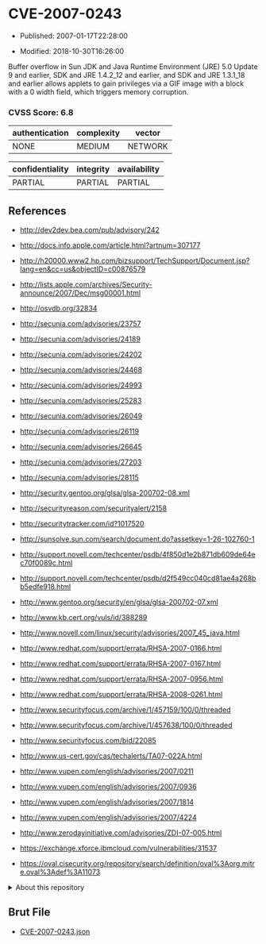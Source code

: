 # CVE-2007-0243

- Published: 2007-01-17T22:28:00

- Modified: 2018-10-30T16:26:00

Buffer overflow in Sun JDK and Java Runtime Environment (JRE) 5.0 Update 9 and earlier, SDK and JRE 1.4.2_12 and earlier, and SDK and JRE 1.3.1_18 and earlier allows applets to gain privileges via a GIF image with a block with a 0 width field, which triggers memory corruption.

### CVSS Score: **6.8**

| authentication | complexity | vector |
| --- | --- | --- |
| NONE | MEDIUM | NETWORK |

| confidentiality | integrity | availability |
| --- | --- | --- |
| PARTIAL | PARTIAL | PARTIAL |

## References

* http://dev2dev.bea.com/pub/advisory/242

* http://docs.info.apple.com/article.html?artnum=307177

* http://h20000.www2.hp.com/bizsupport/TechSupport/Document.jsp?lang=en&cc=us&objectID=c00876579

* http://lists.apple.com/archives/Security-announce/2007/Dec/msg00001.html

* http://osvdb.org/32834

* http://secunia.com/advisories/23757

* http://secunia.com/advisories/24189

* http://secunia.com/advisories/24202

* http://secunia.com/advisories/24468

* http://secunia.com/advisories/24993

* http://secunia.com/advisories/25283

* http://secunia.com/advisories/26049

* http://secunia.com/advisories/26119

* http://secunia.com/advisories/26645

* http://secunia.com/advisories/27203

* http://secunia.com/advisories/28115

* http://security.gentoo.org/glsa/glsa-200702-08.xml

* http://securityreason.com/securityalert/2158

* http://securitytracker.com/id?1017520

* http://sunsolve.sun.com/search/document.do?assetkey=1-26-102760-1

* http://support.novell.com/techcenter/psdb/4f850d1e2b871db609de64ec70f0089c.html

* http://support.novell.com/techcenter/psdb/d2f549cc040cd81ae4a268bb5edfe918.html

* http://www.gentoo.org/security/en/glsa/glsa-200702-07.xml

* http://www.kb.cert.org/vuls/id/388289

* http://www.novell.com/linux/security/advisories/2007_45_java.html

* http://www.redhat.com/support/errata/RHSA-2007-0166.html

* http://www.redhat.com/support/errata/RHSA-2007-0167.html

* http://www.redhat.com/support/errata/RHSA-2007-0956.html

* http://www.redhat.com/support/errata/RHSA-2008-0261.html

* http://www.securityfocus.com/archive/1/457159/100/0/threaded

* http://www.securityfocus.com/archive/1/457638/100/0/threaded

* http://www.securityfocus.com/bid/22085

* http://www.us-cert.gov/cas/techalerts/TA07-022A.html

* http://www.vupen.com/english/advisories/2007/0211

* http://www.vupen.com/english/advisories/2007/0936

* http://www.vupen.com/english/advisories/2007/1814

* http://www.vupen.com/english/advisories/2007/4224

* http://www.zerodayinitiative.com/advisories/ZDI-07-005.html

* https://exchange.xforce.ibmcloud.com/vulnerabilities/31537

* https://oval.cisecurity.org/repository/search/definition/oval%3Aorg.mitre.oval%3Adef%3A11073

<details>
<summary>About this repository</summary> 

  This repository is part of the project [Live Hack CVE](https://github.com/Live-Hack-CVE). Main website can be found [www.live-hack.org](https://www.live-hack.org) 
  
  Made by [Sn0wAlice](https://github.com/Sn0wAlice) for the people that care about security and need to have a feed of the latest CVEs. Hope you enjoy it, don't forget to star the repo and follow me on [Twitter](https://twitter.com/Sn0wAlice) and [Github](https://github.com/Sn0wAlice). And that is my [personnal website](https://www.alice-snow.me/)

  - [Home Page](https://github.com/Live-Hack-CVE)
  - [Framework](https://github.com/Live-Hack-CVE/cve-framework)
  - [CVE database](https://github.com/Live-Hack-CVE/full_database)
  - [Changelog](https://github.com/Live-Hack-CVE/Changelog)
</details>

## Brut File

* [CVE-2007-0243.json](https://raw.githubusercontent.com/Live-Hack-CVE/full_database/main/cves/2007/CVE-2007-0243.json)

